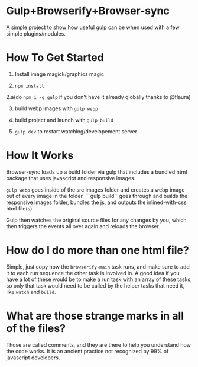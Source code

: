 # Gulp+Browserify+Browser-sync

A simple project to show how useful gulp can be when used with a few simple plugins/modules.

# How To Get Started

1. Install image magick/graphics magic

2. ```npm install```

2.a(do ```npm i -g gulp``` if you don't have it already globally thanks to @flaura)

3. build webp images with ```gulp webp```

4. build project and launch with ```gulp build```

5. ```gulp dev``` to restart watching/developement server

# How It Works

Browser-sync loads up a build folder via gulp that includes a bundled html package that uses javascript and responsive images.

```gulp webp``` goes inside of the src images folder and creates a webp image out of every image in the folder. ```gulp build`` goes through and builds the responsive images folder, bundles the js, and outputs the inlined-with-css html file(s). 

Gulp then watches the original source files for any changes by you, which then triggers the events all over again and reloads the browser.

# How do I do more than one html file?

Simple, just copy how the ```browserify-main``` task runs, and make sure to add it to each run sequence the other task is involved in. A good idea if you have a lot of these would be to make a run task with an array of these tasks, so only that task would need to be called by the helper tasks that need it, like ```watch``` and ```build```.

# What are those strange marks in all of the files?

Those are called comments, and they are there to help you understand how the code works. It is an ancient practice not recognized by 99% of javascript developers.




